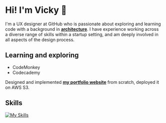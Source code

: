 # Hi! I'm Vicky 👋
I'm a UX designer at GitHub who is passionate about exploring and learning code with a background in **[architecture](https://vickywang.me/architecture)**. I have experience working across a diverse range of skills within a startup setting, and am deeply involved in all aspects of the design process.

## Learning and exploring
- CodeMonkey
- Codecademy


Designed and implemented **[my portfolio website](https://vickywang.me)** from scratch, deployed it on AWS S3.
## Skills

[![My Skills](https://skillicons.dev/icons?i=figma,ps,ai,vscode,html,css,js)](https://skillicons.dev)



<!--
**vicky-wyq/vicky-wyq** is a ✨ _special_ ✨ repository because its `README.md` (this file) appears on your GitHub profile.

Here are some ideas to get you started:

- 🔭 I’m currently working on ...
- 🌱 I’m currently learning ...
- 👯 I’m looking to collaborate on ...
- 🤔 I’m looking for help with ...
- 💬 Ask me about ...
- 📫 How to reach me: ...
- 😄 Pronouns: ...
- ⚡ Fun fact: ...
-->
